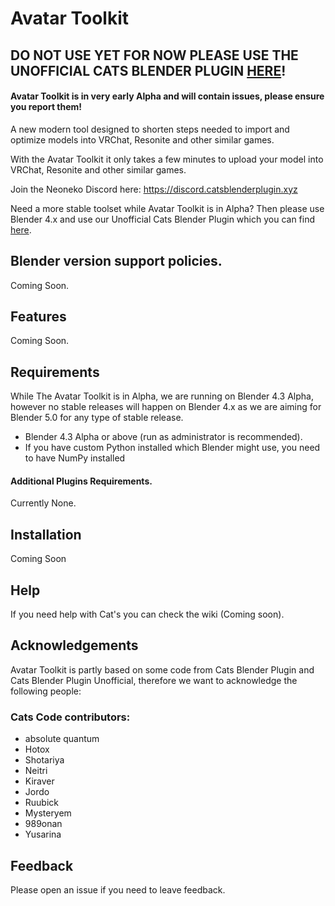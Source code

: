 # Avatar Toolkit

## DO NOT USE YET FOR NOW PLEASE USE THE UNOFFICIAL CATS BLENDER PLUGIN [HERE](https://github.com/unofficalcats/Cats-Blender-Plugin-Unofficial-)!
#### Avatar Toolkit is in very early Alpha and will contain issues, please ensure you report them!

A new modern tool designed to shorten steps needed to import and optimize models into VRChat, Resonite and other similar games.

With the Avatar Toolkit it only takes a few minutes to upload your model into VRChat, Resonite and other similar games.

Join the Neoneko Discord here: https://discord.catsblenderplugin.xyz

Need a more stable toolset while Avatar Toolkit is in Alpha? Then please use Blender 4.x and use our Unofficial Cats Blender Plugin which you can find [here](https://github.com/unofficalcats/Cats-Blender-Plugin-Unofficial-).

## Blender version support policies.

Coming Soon.

## Features

Coming Soon.

## Requirements
While The Avatar Toolkit is in Alpha, we are running on Blender 4.3 Alpha, however no stable releases will happen on Blender 4.x as we are aiming for Blender 5.0 for any type of stable release.

- Blender 4.3 Alpha or above (run as administrator is recommended).
- If you have custom Python installed which Blender might use, you need to have NumPy installed

#### Additional Plugins Requirements.
Currently None.

## Installation
Coming Soon

## Help

If you need help with Cat's you can check the wiki (Coming soon).

## Acknowledgements

Avatar Toolkit is partly based on some code from Cats Blender Plugin and Cats Blender Plugin Unofficial, therefore we want to acknowledge the following people:

### Cats Code contributors:
- absolute quantum
- Hotox
- Shotariya
- Neitri
- Kiraver
- Jordo
- Ruubick
- Mysteryem
- 989onan
- Yusarina

## Feedback

Please open an issue if you need to leave feedback.
